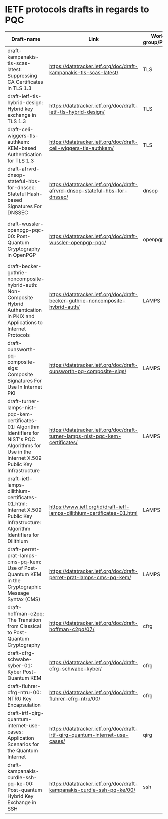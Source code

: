 # IETF protocols drafts in regards to PQC

| Draft-name                                                                 	| Link                                                               	| Working group/Protocol 	| In regards to                            	| Comments      	|
|----------------------------------------------------------------------------	|--------------------------------------------------------------------	|---------------	|------------------------------------------	|---------------	|
| draft-kampanakis-tls-scas-latest:   Suppressing CA Certificates in TLS 1.3 	| https://datatracker.ietf.org/doc/draft-kampanakis-tls-scas-latest/ 	| TLS           	| TLS authentication and certificate chain 	|               	|
| draft-ietf-tls-hybrid-design: Hybrid key exchange in TLS 1.3               	|  https://datatracker.ietf.org/doc/draft-ietf-tls-hybrid-design/     | TLS           	| Hybrid TLS key exchange | Adopted draft 	|
| draft-celi-wiggers-tls-authkem: KEM-based Authentication for TLS 1.3    	  |  https://datatracker.ietf.org/doc/draft-celi-wiggers-tls-authkem/  	| TLS             | KEM-based authentication                  |   Expired draft       |
| draft-afrvrd-dnsop-stateful-hbs-for-dnssec: Stateful Hash-based Signatures For DNSSEC | https://datatracker.ietf.org/doc/draft-afrvrd-dnsop-stateful-hbs-for-dnssec/ |    dnsop       |  Stateful Hash-based Signatures For DNSSEC   	 |    Expired draft   |
| draft-wussler-openpgp-pqc-00: Post-Quantum Cryptography in OpenPGP          |    https://datatracker.ietf.org/doc/draft-wussler-openpgp-pqc/      |  openpgp     |    Post-Quantum public-key algorithm extension for the OpenPGP protocol  	| |
| draft-becker-guthrie-noncomposite-hybrid-auth: Non-Composite Hybrid Authentication in PKIX and Applications to Internet Protocols | https://datatracker.ietf.org/doc/draft-becker-guthrie-noncomposite-hybrid-auth/|  LAMPS 	| Non-composite hybrid authentication     |  Expired draft     |
| draft-ounsworth-pq-composite-sigs: Composite Signatures For Use In Internet PKI |  https://datatracker.ietf.org/doc/draft-ounsworth-pq-composite-sigs/ | LAMPS       |    Composite public and private keys and encryption        	|  Expired draft  |
| draft-turner-lamps-nist-pqc-kem-certificates-01: Algorithm Identifiers for NIST's PQC Algorithms for Use in the Internet X.509 Public Key Infrastructure |  https://datatracker.ietf.org/doc/draft-turner-lamps-nist-pqc-kem-certificates/ |    LAMPS |      |      Expired draft         	|
|  draft-ietf-lamps-dilithium-certificates-01.html: Internet X.509 Public Key Infrastructure: Algorithm Identifiers for Dilithium  |  https://www.ietf.org/id/draft-ietf-lamps-dilithium-certificates-01.html          |    LAMPS |  Dilithium quantum-resistant signatures in Internet X.509 certificates |               	|
| draft-perret-prat-lamps-cms-pq-kem: Use of Post-Quantum KEM in the Cryptographic Message Syntax (CMS) |    https://datatracker.ietf.org/doc/draft-perret-prat-lamps-cms-pq-kem/   	|       LAMPS        	|         |               	|
| draft-hoffman-c2pq: The Transition from Classical to Post-Quantum Cryptography |   https://datatracker.ietf.org/doc/draft-hoffman-c2pq/07/   	|               cfrg	|    |               	|
| draft-cfrg-schwabe-kyber-01: Kyber Post-Quantum KEM |   https://datatracker.ietf.org/doc/draft-cfrg-schwabe-kyber/ | cfrg |  Description of the Kyber algorithm  |               	|
| draft-fluhrer-cfrg-ntru-00: NTRU Key Encapsulation |  https://datatracker.ietf.org/doc/draft-fluhrer-cfrg-ntru/00/ | cfrg |  Description of the NTRU algorithm  |               	|
| draft-irtf-qirg-quantum-internet-use-cases: Application Scenarios for the Quantum Internet |  https://datatracker.ietf.org/doc/draft-irtf-qirg-quantum-internet-use-cases/ | qirg |    |               	|
| draft-kampanakis-curdle-ssh-pq-ke-00: Post-quantum Hybrid Key Exchange in SSH |  https://datatracker.ietf.org/doc/draft-kampanakis-curdle-ssh-pq-ke/00/ | ssh |    |               	|
